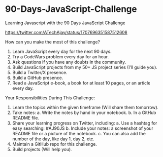 # 90-Days-JavaScript-Challenge
Learning Javascript with the 90 Days JavaScript Challenge

https://twitter.com/ATechAjay/status/1707696351587512608

How can you make the most of this challenge?
1. Learn JavaScript every day for the next 90 days.
2. Try a CodeWars problem every day for an hour.
3. Ask questions if you have any doubts in the community.
4. Build JavaScript projects from my 50+ JS project series (I'll guide you).
5. Build a Twitter/X presence.
6. Build a GitHub presence.
7. Read a JavaScript e-book, a book for at least 10 pages, or an article every day.

Your Responsibilities During This Challenge:
1. Learn the topics within the given timeframe (Will share them tomorrow).
2. Take notes:
a. Write the notes by hand in your notebook.
b. In a GitHub README file.
3. Share your learning progress on Twitter, including:
a. Use a hashtag for easy searching: #AJ90JS
b. Include your notes: a screenshot of your README file or a picture of the notebook.
c. You can also add the number of the day, like day 1, day 2, etc.
4. Maintain a GitHub repo for this challenge.
5. Build projects (Will help you).

